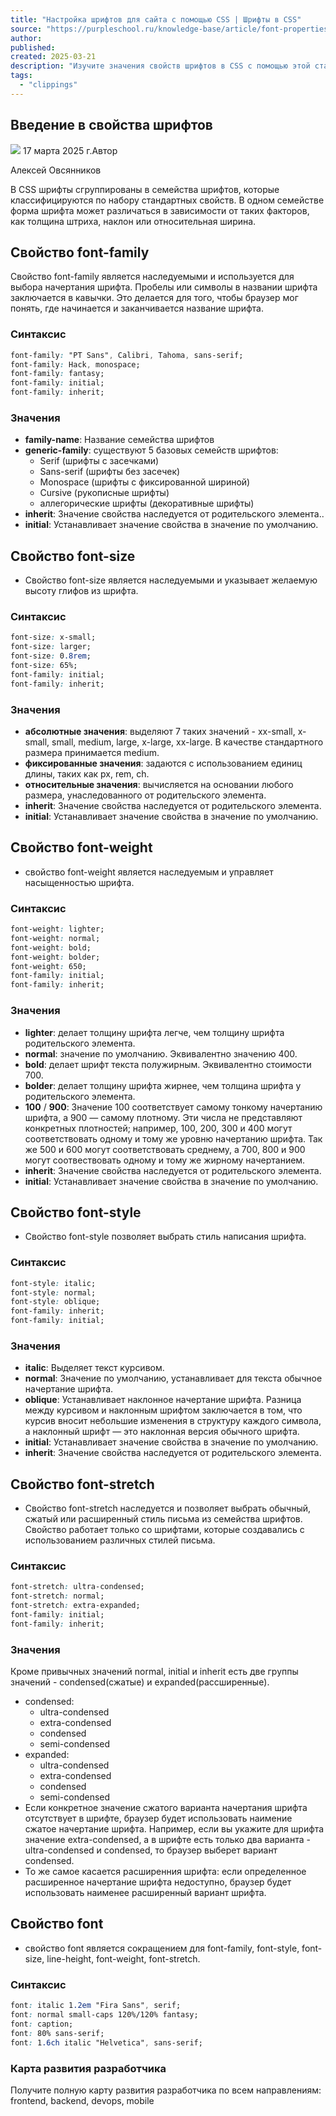 ```yaml
---
title: "Настройка шрифтов для сайта с помощью CSS | Шрифты в CSS"
source: "https://purpleschool.ru/knowledge-base/article/font-properties"
author:
published:
created: 2025-03-21
description: "Изучите значения свойств шрифтов в CSS с помощью этой статьи. Она охватываем все основные свойства шрифта, от font-family до font-stretch | База знаний PurpleSchool"
tags:
  - "clippings"
---
```

## Введение в свойства шрифтов

![](https://purpleschool.ru/_next/static/media/time-icon.33f80bd8.svg) 17 марта 2025 г.Автор

Алексей Овсянников

В CSS шрифты сгруппированы в семейства шрифтов, которые классифицируются по набору стандартных свойств. В одном семействе форма шрифта может различаться в зависимости от таких факторов, как толщина штриха, наклон или относительная ширина.

## Свойство font-family

Свойство font-family является наследуемыми и используется для выбора начертания шрифта. Пробелы или символы в названии шрифта заключается в кавычки. Это делается для того, чтобы браузер мог понять, где начинается и заканчивается название шрифта.

### Синтаксис

```css
font-family: "PT Sans", Calibri, Tahoma, sans-serif;
font-family: Hack, monospace;
font-family: fantasy;
font-family: initial;
font-family: inherit;
```

### Значения

- **family-name**: Название семейства шрифтов
- **generic-family**: существуют 5 базовых семейств шрифтов:
	- Serif (шрифты с засечками)
	- Sans-serif (шрифты без засечек)
	- Monospace (шрифты с фиксированной шириной)
	- Cursive (рукописные шрифты)
	- аллегорические шрифты (декоративные шрифты)
- **inherit**: Значение свойства наследуется от родительского элемента..
- **initial**: Устанавливает значение свойства в значение по умолчанию.

## Свойство font-size

- Свойство font-size является наследуемыми и указывает желаемую высоту глифов из шрифта.

### Синтаксис

```css
font-size: x-small;
font-size: larger;
font-size: 0.8rem;
font-size: 65%;
font-family: initial;
font-family: inherit;
```

### Значения

- **абсолютные значения**: выделяют 7 таких значений - xx-small, x-small, small, medium, large, x-large, xx-large. В качестве стандартного размера принимается medium.
- **фиксированные значения**: задаются с использованием единиц длины, таких как px, rem, ch.
- **относительные значения**: вычисляется на основании любого размера, унаследованного от родительского элемента.
- **inherit**: Значение свойства наследуется от родительского элемента.
- **initial**: Устанавливает значение свойства в значение по умолчанию.

## Свойство font-weight

- свойство font-weight является наследуемым и управляет насыщенностью шрифта.

### Синтаксис

```css
font-weight: lighter;
font-weight: normal;
font-weight: bold;
font-weight: bolder;
font-weight: 650;
font-family: initial;
font-family: inherit;
```

### Значения

- **lighter**: делает толщину шрифта легче, чем толщину шрифта родительского элемента.
- **normal**: значение по умолчанию. Эквивалентно значению 400.
- **bold**: делает шрифт текста полужирным. Эквивалентно стоимости 700.
- **bolder**: делает толщину шрифта жирнее, чем толщина шрифта у родительского элемента.
- **100** / **900**: Значение 100 соответствует самому тонкому начертанию шрифта, а 900 — самому плотному. Эти числа не представляют конкретных плотностей; например, 100, 200, 300 и 400 могут соответствовать одному и тому же уровню начертанию шрифта. Так же 500 и 600 могут соответствовать среднему, а 700, 800 и 900 могут соотвествовать одному и тому же жирному начертанием.
- **inherit**: Значение свойства наследуется от родительского элемента.
- **initial**: Устанавливает значение свойства в значение по умолчанию.

## Свойство font-style

- Свойство font-style позволяет выбрать стиль написания шрифта.

### Синтаксис

```css
font-style: italic;
font-style: normal;
font-style: oblique;
font-family: inherit;
font-family: initial;
```

### Значения

- **italic**: Выделяет текст курсивом.
- **normal**: Значение по умолчанию, устанавливает для текста обычное начертание шрифта.
- **oblique**: Устанавливает наклонное начертание шрифта. Разница между курсивом и наклонным шрифтом заключается в том, что курсив вносит небольшие изменения в структуру каждого символа, а наклонный шрифт — это наклонная версия обычного шрифта.
- **initial**: Устанавливает значение свойства в значение по умолчанию.
- **inherit**: Значение свойства наследуется от родительского элемента.

## Свойство font-stretch

- Свойство font-stretch наследуется и позволяет выбрать обычный, сжатый или расширенный стиль письма из семейства шрифтов. Свойство работает только со шрифтами, которые создавались с использованием различных стилей письма.

### Синтаксис

```css
font-stretch: ultra-condensed;
font-stretch: normal;
font-stretch: extra-expanded;
font-family: initial;
font-family: inherit;
```

### Значения

Кроме привычных значений normal, initial и inherit есть две группы значений - condensed(сжатые) и expanded(рассширенные).

- condensed:
	- ultra-condensed
	- extra-condensed
	- condensed
	- semi-condensed
- expanded:
	- ultra-condensed
	- extra-condensed
	- condensed
	- semi-condensed
- Если конкретное значение сжатого варианта начертания шрифта отсутствует в шрифте, браузер будет использовать наимение сжатое начертание шрифта. Например, если вы укажите для шрифта значение extra-condensed, а в шрифте есть только два варианта - ultra-condensed и condensed, то браузер выберет вариант condensed.
- То же самое касается расширенния шрифта: если определенное расширенное начертание шрифта недоступно, браузер будет использовать наименее расширенный вариант шрифта.

## Свойство font

- cвойство font является сокращением для font-family, font-style, font-size, line-height, font-weight, font-stretch.

### Синтаксис

```css
font: italic 1.2em "Fira Sans", serif;
font: normal small-caps 120%/120% fantasy;
font: caption;
font: 80% sans-serif;
font: 1.6ch italic "Helvetica", sans-serif;
```

### Карта развития разработчика

Получите полную карту развития разработчика по всем направлениям: frontend, backend, devops, mobile